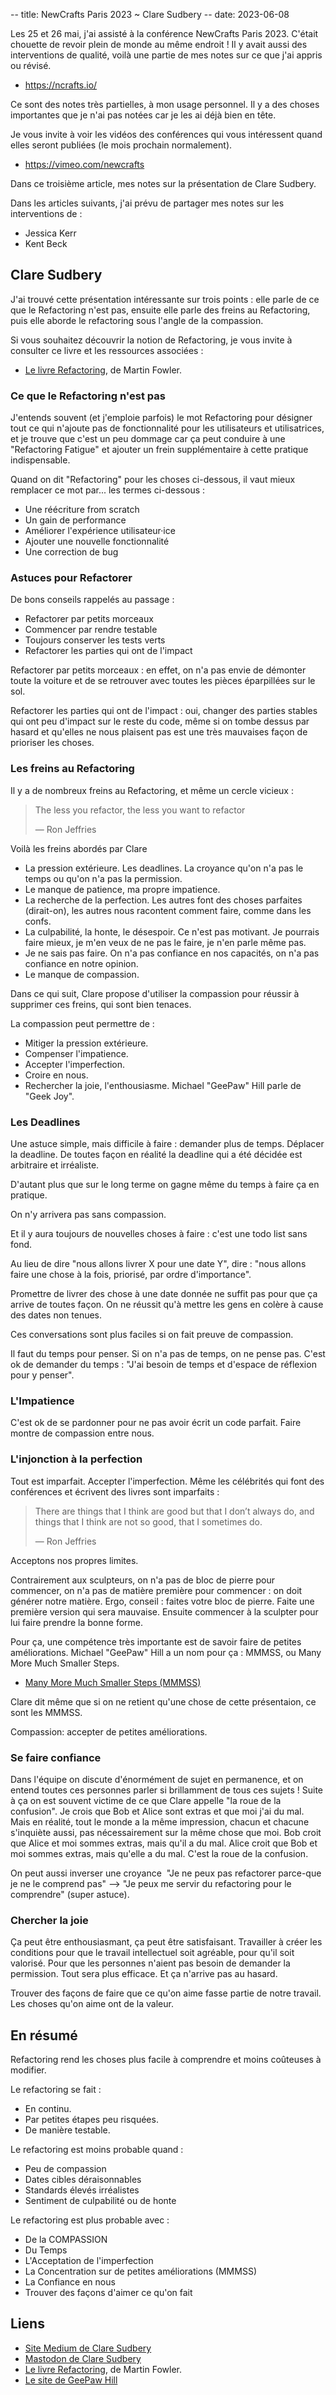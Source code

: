 -- title: NewCrafts Paris 2023 ~ Clare Sudbery
-- date: 2023-06-08

Les 25 et 26 mai, j'ai assisté à la conférence NewCrafts Paris 2023. C'était
chouette de revoir plein de monde au même endroit ! Il y avait aussi des
interventions de qualité, voilà une partie de mes notes sur ce que j'ai appris
ou révisé.

- <https://ncrafts.io/>

Ce sont des notes très partielles, à mon usage personnel. Il y a des choses
importantes que je n'ai pas notées car je les ai déjà bien en tête.

Je vous invite à voir les vidéos des conférences qui vous intéressent quand
elles seront publiées (le mois prochain normalement).

- <https://vimeo.com/newcrafts>

Dans ce troisième article, mes notes sur la présentation de Clare Sudbery.

Dans les articles suivants, j'ai prévu de partager mes notes sur les
interventions de&nbsp;:

- Jessica Kerr
- Kent Beck

## Clare Sudbery

J'ai trouvé cette présentation intéressante sur trois points : elle parle de ce
que le Refactoring n'est pas, ensuite elle parle des freins au Refactoring,
puis elle aborde le refactoring sous l'angle de la compassion.

Si vous souhaitez découvrir la notion de Refactoring, je vous invite à
consulter ce livre et les ressources associées&nbsp;:

- [Le livre Refactoring][rf], de Martin Fowler.

[rf]: https://martinfowler.com/books/refactoring.html

### Ce que le Refactoring n'est pas

J'entends souvent (et j'emploie parfois) le mot Refactoring pour désigner tout
ce qui n'ajoute pas de fonctionnalité pour les utilisateurs et utilisatrices,
et je trouve que c'est un peu dommage car ça peut conduire à une "Refactoring
Fatigue" et ajouter un frein supplémentaire à cette pratique indispensable.

Quand on dit "Refactoring" pour les choses ci-dessous, il vaut mieux remplacer
ce mot par... les termes ci-dessous&nbsp;:

- Une réécriture from scratch
- Un gain de performance
- Améliorer l'expérience utilisateur·ice
- Ajouter une nouvelle fonctionnalité
- Une correction de bug

### Astuces pour Refactorer

De bons conseils rappelés au passage&nbsp;:

- Refactorer par petits morceaux
- Commencer par rendre testable
- Toujours conserver les tests verts
- Refactorer les parties qui ont de l'impact

Refactorer par petits morceaux&nbsp;: en effet, on n'a pas envie de démonter
toute la voiture et de se retrouver avec toutes les pièces éparpillées sur le
sol.

Refactorer les parties qui ont de l'impact : oui, changer des parties stables
qui ont peu d'impact sur le reste du code, même si on tombe dessus par hasard
et qu'elles ne nous plaisent pas est une très mauvaises façon de prioriser les
choses.

### Les freins au Refactoring

Il y a de nombreux freins au Refactoring, et même un cercle vicieux&nbsp;:

> The less you refactor, the less you want to refactor
>
> — Ron Jeffries

Voilà les freins abordés par Clare&nbsp;

- La pression extérieure. Les deadlines. La croyance qu'on n'a pas le temps ou
  qu'on n'a pas la permission.
- Le manque de patience, ma propre impatience.
- La recherche de la perfection. Les autres font des choses parfaites
  (dirait-on), les autres nous racontent comment faire, comme dans les confs.
- La culpabilité, la honte, le désespoir. Ce n'est pas motivant. Je pourrais
  faire mieux, je m'en veux de ne pas le faire, je n'en parle même pas.
- Je ne sais pas faire. On n'a pas confiance en nos capacités, on n'a pas
  confiance en notre opinion.
- Le manque de compassion.

<!--

Ducks are the funniest animals. We need fun.

No spears, no spikes, just running and jumping. Let’s do our work without the
obstacles. But removing blockers is not easy.

-->

Dans ce qui suit, Clare propose d'utiliser la compassion pour réussir à
supprimer ces freins, qui sont bien tenaces.

La compassion peut permettre de&nbsp;:

- Mitiger la pression extérieure.
- Compenser l'impatience.
- Accepter l'imperfection.
- Croire en nous.
- Rechercher la joie, l'enthousiasme. Michael "GeePaw" Hill parle de "Geek
  Joy".

### Les Deadlines

Une astuce simple, mais difficile à faire : demander plus de temps. Déplacer la
deadline. De toutes façon en réalité la deadline qui a été décidée est
arbitraire et irréaliste.

D'autant plus que sur le long terme on gagne même du temps à faire ça en
pratique.

On n'y arrivera pas sans compassion.

Et il y aura toujours de nouvelles choses à faire&nbsp;: c'est une todo list
sans fond.

Au lieu de dire "nous allons livrer X pour une date Y", dire&nbsp;: "nous
allons faire une chose à la fois, priorisé, par ordre d'importance".

Promettre de livrer des chose à une date donnée ne suffit pas pour que ça
arrive de toutes façon. On ne réussit qu'à mettre les gens en colère à cause
des dates non tenues.

Ces conversations sont plus faciles si on fait preuve de compassion.

Il faut du temps pour penser. Si on n'a pas de temps, on ne pense pas. C'est ok
de demander du temps&nbsp;: "J'ai besoin de temps et d'espace de réflexion pour
y penser".

### L'Impatience

C'est ok de se pardonner pour ne pas avoir écrit un code parfait. Faire montre
de compassion entre nous.

### L'injonction à la perfection

Tout est imparfait. Accepter l'imperfection. Même les célébrités qui font des
conférences et écrivent des livres sont imparfaits&nbsp;:

> There are things that I think are good but that I don’t always do, and things
> that I think are not so good, that I sometimes do.
>
> — Ron Jeffries

Acceptons nos propres limites.

Contrairement aux sculpteurs, on n'a pas de bloc de pierre pour commencer, on
n'a pas de matière première pour commencer&nbsp;: on doit générer notre
matière. Ergo, conseil&nbsp;: faites votre bloc de pierre. Faite une première
version qui sera mauvaise. Ensuite commencer à la sculpter pour lui faire
prendre la bonne forme.


Pour ça, une compétence très importante est de savoir faire de petites
améliorations. Michael "GeePaw" Hill a un nom pour ça&nbsp;: MMMSS, ou Many
More Much Smaller Steps.

- [Many More Much Smaller Steps (MMMSS)][mmmss]

Clare dit même que si on ne retient qu'une chose de cette présentaion, ce sont les MMMSS.

Compassion: accepter de petites améliorations.

[mmmss]: https://www.geepawhill.org/series/many-more-much-smaller-steps/

### Se faire confiance

Dans l'équipe on discute d'énormément de sujet en permanence, et on entend
toutes ces personnes parler si brillamment de tous ces sujets ! Suite à ça on
est souvent victime de ce que Clare appelle "la roue de la confusion". Je crois
que Bob et Alice sont extras et que moi j'ai du mal. Mais en réalité, tout le
monde a la même impression, chacun et chacune s'inquiète aussi, pas
nécessairement sur la même chose que moi. Bob croit que Alice et moi sommes
extras, mais qu'il a du mal. Alice croit que Bob et moi sommes extras, mais
qu'elle a du mal.  C'est la roue de la confusion.

On peut aussi inverser une croyance&nbsp; "Je ne peux pas refactorer parce-que
je ne le comprend pas" --> "Je peux me servir du refactoring pour le
comprendre" (super astuce).

### Chercher la joie

Ça peut être enthousiasmant, ça peut être satisfaisant. Travailler à créer les
conditions pour que le travail intellectuel soit agréable, pour qu'il soit
valorisé. Pour que les personnes n'aient pas besoin de demander la permission.
Tout sera plus efficace. Et ça n'arrive pas au hasard.

Trouver des façons de faire que ce qu'on aime fasse partie de notre travail.
Les choses qu'on aime ont de la valeur.

## En résumé

Refactoring rend les choses plus facile à comprendre et moins coûteuses à
modifier.

Le refactoring se fait&nbsp;:

- En continu.
- Par petites étapes peu risquées.
- De manière testable.

Le refactoring est moins probable quand&nbsp;:

- Peu de compassion
- Dates cibles déraisonnables
- Standards élevés irréalistes
- Sentiment de culpabilité ou de honte

Le refactoring est plus probable avec :

- De la COMPASSION
- Du Temps
- L'Acceptation de l'imperfection
- La Concentration sur de petites améliorations (MMMSS)
- La Confiance en nous
- Trouver des façons d'aimer ce qu'on fait

## Liens

- [Site Medium de Clare Sudbery][ws]
- [Mastodon de Clare Sudbery][ms]
- [Le livre Refactoring][rf], de Martin Fowler.
- [Le site de GeePaw Hill][gp]

[ws]: https://medium.com/a-woman-in-technology
[ms]: https://mastodon.social/@claresudbery
[rf]: https://martinfowler.com/books/refactoring.html
[gp]: https://www.geepawhill.org/
